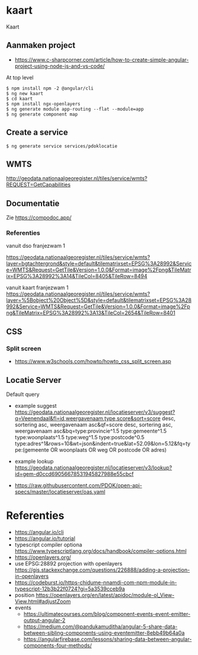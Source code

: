 # kaart
Kaart

## Aanmaken project
- https://www.c-sharpcorner.com/article/how-to-create-simple-angular-project-using-node-js-and-vs-code/

At top level
```
$ npm install npm -2 @angular/cli
$ ng new kaart
$ cd kaart
$ npm install ngx-openlayers
$ ng generate module app-routing --flat --module=app
$ ng generate component map
```

## Create a service
``` 
$ ng generate service services/pdoklocatie
```
## WMTS
http://geodata.nationaalgeoregister.nl/tiles/service/wmts?REQUEST=GetCapabilities

## Documentatie
Zie https://compodoc.app/ 

### Referenties
vanuit dso franjezwam 1

https://geodata.nationaalgeoregister.nl/tiles/service/wmts?layer=bgtachtergrond&style=default&tilematrixset=EPSG%3A28992&Service=WMTS&Request=GetTile&Version=1.0.0&Format=image%2Fpng&TileMatrix=EPSG%3A28992%3A14&TileCol=8405&TileRow=8494

vanuit kaart franjezwam 1
https://geodata.nationaalgeoregister.nl/tiles/service/wmts?layer=%5Bobject%20Object%5D&style=default&tilematrixset=EPSG%3A28992&Service=WMTS&Request=GetTile&Version=1.0.0&Format=image%2Fpng&TileMatrix=EPSG%3A28992%3A13&TileCol=2654&TileRow=8401

## CSS
### Split screen
- https://www.w3schools.com/howto/howto_css_split_screen.asp
## Locatie Server
Default query
- example suggest https://geodata.nationaalgeoregister.nl/locatieserver/v3/suggest?q=Veenendaal&fl=id,weergavenaam,type,score&sort=score desc, sortering asc, weergavenaam asc&qf=score desc, sortering asc, weergavenaam asc&bq=type:provincie^1.5 type:gemeente^1.5 type:woonplaats^1.5 type:weg^1.5 type:postcode^0.5 type:adres^1&rows=10&wt=json&indent=true&lat=52.09&lon=5.12&fq=type:(gemeente OR woonplaats OR weg OR postcode OR adres)
- example lookup https://geodata.nationaalgeoregister.nl/locatieserver/v3/lookup?id=gem-d0ccd69056678531945827988e55cbcf

- https://raw.githubusercontent.com/PDOK/open-api-specs/master/locatieserver/oas.yaml

# Referenties
- https://angular.io/cli
- https://angular.io/tutorial
- typescript compiler optiona https://www.typescriptlang.org/docs/handbook/compiler-options.html
- https://openlayers.org/
- use EPSG:28892 projection with openlayers https://gis.stackexchange.com/questions/226888/adding-a-projection-in-openlayers
- https://codeburst.io/https-chidume-nnamdi-com-npm-module-in-typescript-12b3b22f0724?gi=5a3539cceb9a
- position https://openlayers.org/en/latest/apidoc/module-ol_View-View.html#adjustZoom
- events 
    - https://ultimatecourses.com/blog/component-events-event-emitter-output-angular-2
    - https://medium.com/@pandukamuditha/angular-5-share-data-between-sibling-components-using-eventemitter-8ebb49b64a0a
    - https://angularfirebase.com/lessons/sharing-data-between-angular-components-four-methods/

